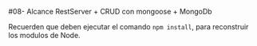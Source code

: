 #08- Alcance RestServer + CRUD con mongoose + MongoDb

Recuerden que deben ejecutar el comando ```npm install```, para reconstruir los modulos de Node.